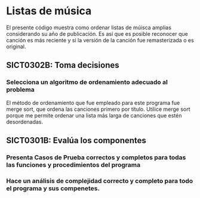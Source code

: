 # Listas de música 
El presente código muestra como ordenar listas de múisca amplias considerando su año de publicación. Es así que es posible reconocer que canción es más reciente y si la versión de la canción fue remasterizada o es original. 

## SICT0302B: Toma decisiones 
### Selecciona un algoritmo de ordenamiento adecuado al problema
El método de ordenamiento que fue empleado para este programa fue merge sort, que ordena las canciones primero por título. Utilice merge sort porque me permite ordenar una lista más larga de canciones que estén desordenadas. 


## SICT0301B: Evalúa los componentes

### Presenta Casos de Prueba correctos y completos para todas las funciones y procedimientos del programa



### Hace un análisis de complejidad correcto y completo para todo el programa y sus compenetes. 

